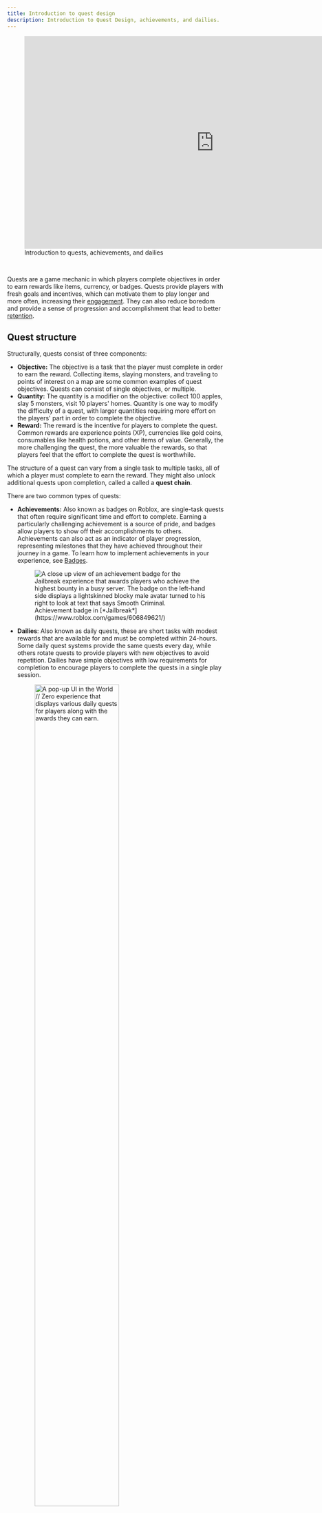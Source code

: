 ```yaml
---
title: Introduction to quest design
description: Introduction to Quest Design, achievements, and dailies.
---
```


<figure>
     <iframe width="880" height="495" src="https://www.youtube-nocookie.com/embed/d4g30UupgKw" title="YouTube video player" frameborder="0" allow="accelerometer; autoplay; clipboard-write; encrypted-media; gyroscope; picture-in-picture; web-share" allowfullscreen></iframe>
      <figcaption>Introduction to quests, achievements, and dailies</figcaption>
    </figure>

<br />

Quests are a game mechanic in which players complete objectives in order to earn rewards like items, currency, or badges. Quests provide players with fresh goals and incentives, which can motivate them to play longer and more often, increasing their [engagement](../../production/analytics/engagement.md). They can also reduce boredom and provide a sense of progression and accomplishment that lead to better [retention](../../production/analytics/retention.md).

## Quest structure

Structurally, quests consist of three components:

- **Objective:** The objective is a task that the player must complete in order to earn the reward. Collecting items, slaying monsters, and traveling to points of interest on a map are some common examples of quest objectives. Quests can consist of single objectives, or multiple.
- **Quantity:** The quantity is a modifier on the objective: collect 100 apples, slay 5 monsters, visit 10 players' homes. Quantity is one way to modify the difficulty of a quest, with larger quantities requiring more effort on the players' part in order to complete the objective.
- **Reward:** The reward is the incentive for players to complete the quest. Common rewards are experience points (XP), currencies like gold coins, consumables like health potions, and other items of value. Generally, the more challenging the quest, the more valuable the rewards, so that players feel that the effort to complete the quest is worthwhile.

The structure of a quest can vary from a single task to multiple tasks, all of which a player must complete to earn the reward. They might also unlock additional quests upon completion, called a called a **quest chain**.

There are two common types of quests:

- **Achievements:** Also known as badges on Roblox, are single-task quests that often require significant time and effort to complete. Earning a particularly challenging achievement is a source of pride, and badges allow players to show off their accomplishments to others. Achievements can also act as an indicator of player progression, representing milestones that they have achieved throughout their journey in a game. To learn how to implement achievements in your experience, see [Badges](../../production/publishing/badges.md).

   <figure>
      <img src="../../assets/game-design/introduction-to-quest-design/quest-design-0.png" alt="A close up view of an achievement badge for the Jailbreak experience that awards players who achieve the highest bounty in a busy server. The badge on the left-hand side displays a lightskinned blocky male avatar turned to his right to look at text that says Smooth Criminal." />
      <figcaption>Achievement badge in [*Jailbreak*](https://www.roblox.com/games/606849621/)</figcaption>
    </figure>

- **Dailies**: Also known as daily quests, these are short tasks with modest rewards that are available for and must be completed within 24-hours. Some daily quest systems provide the same quests every day, while others rotate quests to provide players with new objectives to avoid repetition. Dailies have simple objectives with low requirements for completion to encourage players to complete the quests in a single play session.
    <figure>
      <img src="../../assets/game-design/introduction-to-quest-design/quest-design-1.png" alt="A pop-up UI in the World // Zero experience that displays various daily quests for players along with the awards they can earn." width="70%"/>
      <figcaption>Daily quests in [*World // Zero*](https://www.roblox.com/games/2727067538/)</figcaption>
    </figure>

For these easy quests, small rewards are appropriate, due to the rate at which they're completed. Because they are available daily, Dailies can provide a reliable source of soft currency and incentivize players to log in every day.

## Use cases

Though they use similar mechanics to task and reward players, quests, achievements, and dailies play complimenting roles in an experience. They actively:

- Provide goals
- Surface features
- Teach through tutorials
- Add session variety
- Create resource drip
- Increase engagement
- Facilitate progression
- Encourage new gameplay
- Deliver narrative

<figure>
      <img src="../../assets/game-design/introduction-to-quest-design/quest-design-2.png" alt="A chart tracking how quests, achievements, and dailies overlap in meeting various gameplay requirements, such as short-term goals, tutorials, progression, and narrative." width="100%"/>
      <figcaption>Overlap of roles between quests, achievements, and dailies</figcaption>
    </figure>

### Provide goals

One way to keep players engaged in a game is to provide them with a mixture of short, mid and long-term goals that allow them to feel frequent progress and give them something to aspire toward.

**Short-term goals** can be completed in a single play session and provide small, frequent moments of accomplishment. Because players must complete them within a single day, dailies should exclusively consist of short-term goals.

**Mid-term goals** require days to weeks of play to complete. Most quests, especially those with multiple objectives, fall somewhere between short-term and mid-term goals.

**Long-term goals** take months of play to complete. Many achievements represent long-term goals because they require significant time, effort, or skill to earn.

### Surface features

By creating quests that require players to explore different areas of the game or complete certain tasks, you can draw attention to the full breadth of the game's features and content. This can be especially helpful for games with large worlds or complex systems, as players might not realize all the game has to offer.

In this example from [_Squishmallows_](https://www.roblox.com/games/7941853407/), one of the game's many locations, the campsite, is being surfaced. This quest might be the first time that a player learns that there is a campsite in the game, and the reward incentivizes them to explore the map to find it.

  <figure>
      <img src="../../assets/game-design/introduction-to-quest-design/quest-design-8.png" alt="A pop-up UI in the Squishmallows experience that informs players what they need to do in a quest to obtain a reward." width="30%"/>
      <figcaption>Quests in *Squishmallows*</figcaption>
    </figure>

### Teach through tutorials

Quests can also teach players how to use those features by acting as tutorials. Quest-based tutorials have a number of advantages:

- Quests promote active learning, where players learn by playing, not just reading. Active learning results in better retention of the instructions, so players are more likely to remember what to do when they are on their own.
- Complex tasks can be broken into simple, discrete steps, each one a quest objective.
- Each feature can have its own quest or quest chain tutorial, allowing tutorials to be spread out over time.
- Quests track player progress through the tutorial, which provides valuable analytics data about where players might be struggling.
- Players feel good about learning to play, because they are rewarded for it.

<figure>
  <img src="../../assets/game-design/introduction-to-quest-design/quest-design-9.png" alt="A pop-up UI in the RoCitizens experience that informs players what they need to do in a tutorial quest to obtain a reward." width="35%"/>
      <figcaption>Tutorial quest in [*RoCitizens*](https://www.roblox.com/games/137877687/)</figcaption>
  </figure>

### Add session variety

The longer a player plays a game, the more familiar they become with its systems and content. When players are incentivized to try new things, they are less likely to fall into gameplay routines that become boring over time. Quests can add variety to a player's session by encouraging them to engage with content or systems that they might not have otherwise, or to revisit ones that they have not engaged with recently. This can be especially helpful for games with repetitive gameplay, or those that have less frequent updates, but any game can benefit by keeping its players engaged and ensuring that all of its areas remain active.

  <figure>
      <img src="../../assets/game-design/introduction-to-quest-design/quest-design-3.png" alt="Quest UI in The Wild West experience that displays tiles in various colors to inform players what they need to do for each tile's quest to obtain a reward." width="70%"/>
      <figcaption>Quests in [*The Wild West*](https://www.roblox.com/games/2317712696/)</figcaption>
    </figure>

### Create resource drip

A **resource drip** is a source that provides small amounts of virtual resources like currencies, XP, or crafting ingredients that add up over time, allowing players to plan their play sessions and resource spending around them.

Earning even small amounts regularly encourages players to spend because they know that there is always more to be found. When sources are scarce or too effort-intensive, it can discourage participation in the overall economy and lead to negative impressions about the fairness of the game's design.

An experience's economy is tied to its core loop. When a player engages with the core mechanics of the game, they naturally earn and spend resources. Players who do not have resources to spend cannot make the purchases that enable or enhance their activity in the rest of the game, such as upgraded tools and abilities. Facilitating investment in an experience's economy and a healthy interaction with the core loop can also lead to improved retention.

For these reasons, it can be beneficial to drip-feed resources to players over time, and one way to do that is through quest rewards. Dailies are an excellent delivery mechanism for currencies because the rewards are reliable, small, and valuable enough to encourage players to return every day.

<figure>
      <img src="../../assets/game-design/introduction-to-quest-design/quest-design-7.png" alt="A pop-up UI in the Adopt Me! experience that displays tiles in a top-down list to inform players what they need to do for each tile's quest to obtain a reward." width="70%"/>
      <figcaption>Daily quests in [*Adopt Me!*](https://www.roblox.com/games/920587237/)</figcaption>
    </figure>

### Increase engagement

Limited-time content is any type of consumable or collectible content like quests, pets, or cars that are only available to players temporarily. If players do not earn or complete the content before time runs out, they might never have another opportunity. For that reason, limited-time content spurs engagement as players increase their efforts in a rush to beat the clock.

<figure>
      <img src="../../assets/game-design/introduction-to-quest-design/quest-design-10.png" alt="A close up view of the Discover page with various experience tiles that are themed for Halloween to inspire player engagement for the season." width="70%"/>
      <figcaption>Limited-time seasonal events</figcaption>
    </figure>

Because it is so effective at driving player engagement and monetization, limited-time content is an essential element of a game's live operations (LiveOps). Like other forms of limited-time content, quests that are only available for a brief time create a sense of urgency and excitement, encouraging players to log in regularly throughout the event's duration in order to earn the limited-time rewards. These temporary quests are common during seasonal events, such as Halloween or anniversary celebrations.

To learn more about live operations and maintaining and updating a live game, see [LiveOps essentials](../../production/game-design/liveops-essentials.md).

### Facilitate progression

A **progression system** can help players achieve them by promoting engagement with the game's [core loop](../../production/game-design/core-loops.md). As players engage with the core systems of the game, they progress through the loop and make progress on their own goals.

Quests can act as a progression system by providing a structured way to advance through the game's content. With each quest completed, players earn rewards like weapons or skill points that help to prepare them for the next challenge.

[Season passes](../../production/game-design/season-pass-design.md) are progression systems that incorporate quests. In [_Dragon Adventures_](https://www.roblox.com/games/3475397644/), players complete quests called "missions" in order to earn points toward reward tiers. The quests are all activities that are tied to the core loop mechanics of hatching and raising dragons. As players progress through the tiers, they unlock more rewards, culminating in unlocking an exclusive dragon as the final season reward. Through this UI, players can track their progress through the tiers as the deadline for the end of the season approaches.

<figure>
      <img src="../../assets/game-design/introduction-to-quest-design/quest-design-11.png" alt="Missions UI in the Dragon Adventures experience that displays two rows of tiles to inform players what they need to do in for different reward tiers to obtain rewards for either the base gameplay or with a season pass." width="70%"/>
      <figcaption>Season pass progression in *Dragon Adventures*</figcaption>
    </figure>

### Encourage new gameplay

Quests can encourage players to play the game in more interesting and challenging ways that they might not have tried before. In this example from Jailbreak, players are required to not only shoot down an enemy helicopter, but to do so while riding in a vehicle – a challenge that they might never attempt otherwise. As evidenced by the "impossible" rating, achieving this badge likely requires many attempts, during which the player is highly engaged.

  <figure>
      <img src="../../assets/game-design/introduction-to-quest-design/quest-design-4.png" alt="A close up view of an achievement badge for the Jailbreak experience that awards players who shoot down a helicopter while riding in a vehicle. The badge on the left-hand side displays a lightskinned blocky male avatar turned to his left to look at text that says Top Gun." width="70%"/>
      <figcaption>Achievement badge in *Jailbreak*</figcaption>
    </figure>

These alternate gameplay goals can be especially engaging for experienced players who might have tried everything the game has to offer. Without new challenges, even the most dedicated players eventually grow bored and move on to other games. Achievements are one way to keep them engaged between content updates.

### Deliver narrative

In addition to their objectives, quantities, and rewards, quests can optionally include **flavor text** that provides bits of narrative, and backstory about the game's world. While not strictly necessary, especially in games without narrative elements, story-based quests can enrich the player's experience and make them feel more immersed in the game world.

In [_Spellbound_](https://www.roblox.com/games/6468323505/), the player accepts a quest from an NPC named Moritor, who needs help retrieving a potion to cure his baldness. The text tells the player not just what to do, but why, and it does so in a way that contributes to the game's humorous tone and experience. Even the quest's reward, a hat, is thematically tied to the story.

  <figure>
      <img src="../../assets/game-design/introduction-to-quest-design/quest-design-5.png" alt="Quest UI in the form of a red scroll that displays both narrative from the blocky male character to the right of the scroll, as well as an objective prompt and rewards players will earn if they complete the quest." width="70%"/>
      <figcaption>Quest narrative in *Spellbound*</figcaption>
    </figure>

## Resources

For a more in-depth look at quests, watch these workshop videos. They include tips for designing, writing, and producing quests, as well as developing a spreadsheet to make quest development more efficient.

<figure>
     <iframe width="560" height="315" src="https://www.youtube-nocookie.com/embed/1stxDQeHhr8" title="YouTube video player" frameborder="0" allow="accelerometer; autoplay; clipboard-write; encrypted-media; gyroscope; picture-in-picture; web-share" allowfullscreen></iframe>
      <figcaption>Designing quests, achievements, and dailies</figcaption>
    </figure>

<figure>
    <iframe width="560" height="315" src="https://www.youtube-nocookie.com/embed/iWSZJSE2NEc" title="YouTube video player" frameborder="0" allow="accelerometer; autoplay; clipboard-write; encrypted-media; gyroscope; picture-in-picture; web-share" allowfullscreen></iframe>
      <figcaption>Writing quests, achievements, and dailies</figcaption>
    </figure>
